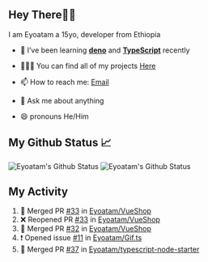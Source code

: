 ## Hey There👋🏽

I am Eyoatam a 15yo, developer from Ethiopia

- 🔭 I’ve been learning **[deno](https://github.com/denoland/deno)** and **[TypeScript](https://github.com/microsoft/TypeScript)** recently 

- 🧑🏽‍💻  You can find all of my projects [Here](https://github.com/Eyoatam?tab=repositories)

- 📫  How to reach me: [Email](mailto:eyoatamtamirat7@gmail.com)

- 💬 Ask me about anything

- 😄 pronouns He/Him

## My Github Status 📈 
<p> 
  <img src="https://github-readme-stats.vercel.app/api?username=Eyoatam&show_icons=true&theme=prussian" alt="Eyoatam's Github Status" />
  <img src="https://github-readme-stats.vercel.app/api/top-langs/?username=Eyoatam&layout=compact&theme=prussian" alt="Eyoatam's Github Status" />
</p>

## My Activity

<!--START_SECTION:activity-->
1. 🎉 Merged PR [#33](https://github.com/Eyoatam/VueShop/pull/33) in [Eyoatam/VueShop](https://github.com/Eyoatam/VueShop)
2. ❌ Reopened PR [#33](https://github.com/Eyoatam/VueShop/pull/33) in [Eyoatam/VueShop](https://github.com/Eyoatam/VueShop)
3. 🎉 Merged PR [#32](https://github.com/Eyoatam/VueShop/pull/32) in [Eyoatam/VueShop](https://github.com/Eyoatam/VueShop)
4. ❗️ Opened issue [#11](https://github.com/Eyoatam/Gif.ts/issues/11) in [Eyoatam/Gif.ts](https://github.com/Eyoatam/Gif.ts)
5. 🎉 Merged PR [#37](https://github.com/Eyoatam/typescript-node-starter/pull/37) in [Eyoatam/typescript-node-starter](https://github.com/Eyoatam/typescript-node-starter)
<!--END_SECTION:activity-->
